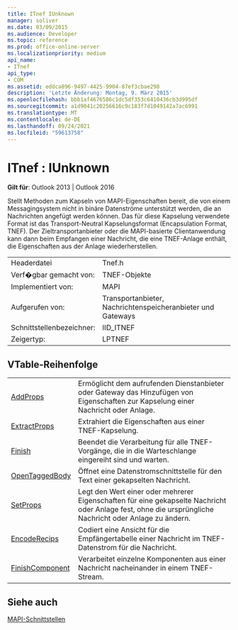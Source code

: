 ```yaml
---
title: ITnef IUnknown
manager: soliver
ms.date: 03/09/2015
ms.audience: Developer
ms.topic: reference
ms.prod: office-online-server
ms.localizationpriority: medium
api_name:
- ITnef
api_type:
- COM
ms.assetid: eddca896-9497-4425-9904-87ef3cbae298
description: 'Letzte Änderung: Montag, 9. März 2015'
ms.openlocfilehash: bbb1af4676586c1dc5df353c6410436cb3d995df
ms.sourcegitcommit: a1d9041c20256616c9c183f7d1049142a7ac6991
ms.translationtype: MT
ms.contentlocale: de-DE
ms.lasthandoff: 09/24/2021
ms.locfileid: "59613758"
---
```

# <a name="itnef--iunknown"></a>ITnef : IUnknown

  
  
**Gilt für**: Outlook 2013 | Outlook 2016 
  
Stellt Methoden zum Kapseln von MAPI-Eigenschaften bereit, die von einem Messagingsystem nicht in binäre Datenströme unterstützt werden, die an Nachrichten angefügt werden können. Das für diese Kapselung verwendete Format ist das Transport-Neutral Kapselungsformat (Encapsulation Format, TNEF). Der Zieltransportanbieter oder die MAPI-basierte Clientanwendung kann dann beim Empfangen einer Nachricht, die eine TNEF-Anlage enthält, die Eigenschaften aus der Anlage wiederherstellen.
  
|||
|:-----|:-----|
|Headerdatei  <br/> |Tnef.h  <br/> |
|Verf�gbar gemacht von:  <br/> |TNEF-Objekte  <br/> |
|Implementiert von:  <br/> |MAPI  <br/> |
|Aufgerufen von:  <br/> |Transportanbieter, Nachrichtenspeicheranbieter und Gateways  <br/> |
|Schnittstellenbezeichner:  <br/> |IID_ITNEF  <br/> |
|Zeigertyp:  <br/> |LPTNEF  <br/> |
   
## <a name="vtable-order"></a>VTable-Reihenfolge

|||
|:-----|:-----|
|[AddProps](itnef-addprops.md) <br/> |Ermöglicht dem aufrufenden Dienstanbieter oder Gateway das Hinzufügen von Eigenschaften zur Kapselung einer Nachricht oder Anlage.  <br/> |
|[ExtractProps](itnef-extractprops.md) <br/> |Extrahiert die Eigenschaften aus einer TNEF-Kapselung.  <br/> |
|[Finish](itnef-finish.md) <br/> |Beendet die Verarbeitung für alle TNEF-Vorgänge, die in die Warteschlange eingereiht sind und warten.  <br/> |
|[OpenTaggedBody](itnef-opentaggedbody.md) <br/> |Öffnet eine Datenstromschnittstelle für den Text einer gekapselten Nachricht.  <br/> |
|[SetProps](itnef-setprops.md) <br/> |Legt den Wert einer oder mehrerer Eigenschaften für eine gekapselte Nachricht oder Anlage fest, ohne die ursprüngliche Nachricht oder Anlage zu ändern.  <br/> |
|[EncodeRecips](itnef-encoderecips.md) <br/> |Codiert eine Ansicht für die Empfängertabelle einer Nachricht im TNEF-Datenstrom für die Nachricht.  <br/> |
|[FinishComponent](itnef-finishcomponent.md) <br/> |Verarbeitet einzelne Komponenten aus einer Nachricht nacheinander in einem TNEF-Stream.  <br/> |
   
## <a name="see-also"></a>Siehe auch



[MAPI-Schnittstellen](mapi-interfaces.md)

